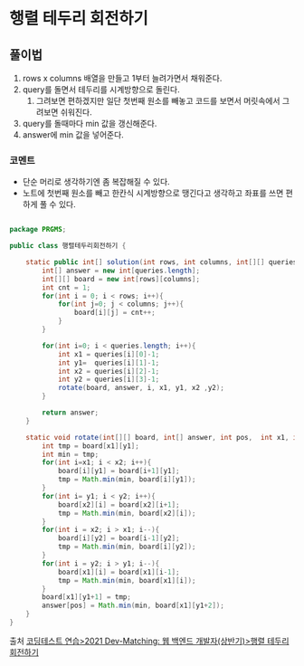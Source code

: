 # 행렬 테두리 회전하기

## 풀이법
1. rows x columns 배열을 만들고 1부터 늘려가면서 채워준다.
2. query를 돌면서 테두리를 시계방향으로 돌린다.
   1. 그려보면 편하겠지만 일단 첫번째 원소를 빼놓고 코드를 보면서 머릿속에서 그려보면 쉬워진다.
3. query를 돌때마다 min 값을 갱신해준다. 
4. answer에 min 값을 넣어준다.

### 코멘트
- 단순 머리로 생각하기엔 좀 복잡해질 수 있다.
- 노트에 첫번째 원소를 빼고 한칸식 시계방향으로 땡긴다고 생각하고 좌표를 쓰면 편하게 풀 수 있다.

```java

package PRGMS;

public class 행렬테두리회전하기 {

    static public int[] solution(int rows, int columns, int[][] queries){
        int[] answer = new int[queries.length];
        int[][] board = new int[rows][columns];
        int cnt = 1;
        for(int i = 0; i < rows; i++){
            for(int j=0; j < columns; j++){
                board[i][j] = cnt++;
            }
        }

        for(int i=0; i < queries.length; i++){
            int x1 = queries[i][0]-1;
            int y1=  queries[i][1]-1;
            int x2 = queries[i][2]-1;
            int y2 = queries[i][3]-1;
            rotate(board, answer, i, x1, y1, x2 ,y2);
        }

        return answer;
    }

    static void rotate(int[][] board, int[] answer, int pos,  int x1, int y1, int x2, int y2){
        int tmp = board[x1][y1];
        int min = tmp;
        for(int i=x1; i < x2; i++){
            board[i][y1] = board[i+1][y1];
            tmp = Math.min(min, board[i][y1]);
        }
        for(int i= y1; i < y2; i++){
            board[x2][i] = board[x2][i+1];
            tmp = Math.min(min, board[x2][i]);
        }
        for(int i = x2; i > x1; i--){
            board[i][y2] = board[i-1][y2];
            tmp = Math.min(min, board[i][y2]);
        }
        for(int i = y2; i > y1; i--){
            board[x1][i] = board[x1][i-1];
            tmp = Math.min(min, board[x1][i]);
        }
        board[x1][y1+1] = tmp;
        answer[pos] = Math.min(min, board[x1][y1+2]);
    }
}


```

출처 [코딩테스트 연습>2021 Dev-Matching: 웹 백엔드 개발자(상반기)>행렬 테두리 회전하기](https://programmers.co.kr/learn/courses/30/lessons/77485)